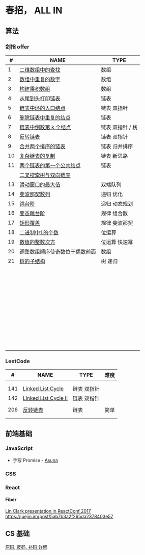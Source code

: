 # 春招， ALL IN

## 算法

### 剑指 offer

| #    | NAME                                                         | TYPE             |
| ---- | ------------------------------------------------------------ | ---------------- |
| 1    | [ 二维数组中的查找](https://www.nowcoder.com/practice/abc3fe2ce8e146608e868a70efebf62e?tpId=13&tqId=11154&tPage=1&rp=1&ru=/ta/coding-interviews&qru=/ta/coding-interviews/question-ranking) | 数组             |
| 2    | [ 数组中重复的数字](https://www.nowcoder.com/practice/623a5ac0ea5b4e5f95552655361ae0a8?tpId=13&tqId=11203&tPage=1&rp=1&ru=/ta/coding-interviews&qru=/ta/coding-interviews/question-ranking) | 数组             |
| 3    | [ 构建乘积数组](https://www.nowcoder.com/practice/94a4d381a68b47b7a8bed86f2975db46?tpId=13&tqId=11204&tPage=1&rp=1&ru=/ta/coding-interviews&qru=/ta/coding-interviews/question-ranking) | 数组             |
| 4    | [ 从尾到头打印链表](https://www.nowcoder.com/practice/d0267f7f55b3412ba93bd35cfa8e8035?tpId=13&tqId=11156&tPage=1&rp=1&ru=/ta/coding-interviews&qru=/ta/coding-interviews/question-ranking) | 链表             |
| 5    | [ 链表中环的入口结点](https://www.nowcoder.com/practice/253d2c59ec3e4bc68da16833f79a38e4?tpId=13&tqId=11208&tPage=1&rp=1&ru=/ta/coding-interviews&qru=/ta/coding-interviews/question-ranking) | 链表 双指针      |
| 6    | [ 删除链表中重复的结点](https://www.nowcoder.com/practice/fc533c45b73a41b0b44ccba763f866ef?tpId=13&tqId=11209&tPage=1&rp=1&ru=/ta/coding-interviews&qru=/ta/coding-interviews/question-ranking) | 链表             |
| 7    | [ 链表中倒数第 k 个结点](https://www.nowcoder.com/practice/529d3ae5a407492994ad2a246518148a?tpId=13&tqId=11167&tPage=1&rp=1&ru=/ta/coding-interviews&qru=/ta/coding-interviews/question-ranking) | 链表 双指针 / 栈 |
| 8    | [ 反转链表](https://www.nowcoder.com/practice/75e878df47f24fdc9dc3e400ec6058ca?tpId=13&tqId=11168&tPage=1&rp=1&ru=/ta/coding-interviews&qru=/ta/coding-interviews/question-ranking) | 链表 双指针      |
| 9    | [ 合并两个排序的链表](https://www.nowcoder.com/practice/d8b6b4358f774294a89de2a6ac4d9337?tpId=13&tqId=11169&tPage=1&rp=1&ru=/ta/coding-interviews&qru=/ta/coding-interviews/question-ranking) | 链表 归并排序    |
| 10   | [ 复杂链表的复制](https://www.nowcoder.com/practice/f836b2c43afc4b35ad6adc41ec941dba?tpId=13&tqId=11178&tPage=1&rp=1&ru=/ta/coding-interviews&qru=/ta/coding-interviews/question-ranking) | 链表 新思路      |
| 11   | [ 两个链表的第一个公共结点](https://www.nowcoder.com/practice/6ab1d9a29e88450685099d45c9e31e46?tpId=13&tqId=11189&tPage=1&rp=1&ru=/ta/coding-interviews&qru=/ta/coding-interviews/question-ranking) | 链表             |
|      | [ 二叉搜索树与双向链表](https://www.nowcoder.com/practice/947f6eb80d944a84850b0538bf0ec3a5?tpId=13&tqId=11179&tPage=1&rp=1&ru=/ta/coding-interviews&qru=/ta/coding-interviews/question-ranking) |                  |
| 13   | [ 滑动窗口的最大值](https://www.nowcoder.com/practice/1624bc35a45c42c0bc17d17fa0cba788?tpId=13&tqId=11217&tPage=1&rp=1&ru=/ta/coding-interviews&qru=/ta/coding-interviews/question-ranking) | 双端队列         |
| 14   | [ 斐波那契数列](https://www.nowcoder.com/practice/c6c7742f5ba7442aada113136ddea0c3?tpId=13&tqId=11160&tPage=1&rp=1&ru=/ta/coding-interviews&qru=/ta/coding-interviews/question-ranking) | 递归 优化        |
| 15   | [ 跳台阶](https://www.nowcoder.com/practice/8c82a5b80378478f9484d87d1c5f12a4?tpId=13&tqId=11161&tPage=1&rp=1&ru=/ta/coding-interviews&qru=/ta/coding-interviews/question-ranking) | 递归 动态规划    |
| 16   | [ 变态跳台阶](https://www.nowcoder.com/practice/22243d016f6b47f2a6928b4313c85387?tpId=13&tqId=11162&tPage=1&rp=1&ru=/ta/coding-interviews&qru=/ta/coding-interviews/question-ranking) | 规律 组合数      |
| 17   | [ 矩形覆盖](https://www.nowcoder.com/practice/72a5a919508a4251859fb2cfb987a0e6?tpId=13&tqId=11163&tPage=1&rp=1&ru=/ta/coding-interviews&qru=/ta/coding-interviews/question-ranking) | 规律 斐波那契    |
| 18   | [ 二进制中1的个数](https://www.nowcoder.com/practice/8ee967e43c2c4ec193b040ea7fbb10b8?tpId=13&tqId=11164&tPage=1&rp=1&ru=/ta/coding-interviews&qru=/ta/coding-interviews/question-ranking) | 位运算           |
| 19   | [ 数值的整数次方](https://www.nowcoder.com/practice/1a834e5e3e1a4b7ba251417554e07c00?tpId=13&tqId=11165&tPage=1&rp=1&ru=/ta/coding-interviews&qru=/ta/coding-interviews/question-ranking) | 位运算 快速幂    |
| 20   | [ 调整数组顺序使奇数位于偶数前面](https://www.nowcoder.com/practice/beb5aa231adc45b2a5dcc5b62c93f593?tpId=13&tqId=11166&tPage=1&rp=1&ru=/ta/coding-interviews&qru=/ta/coding-interviews/question-ranking) | 数组             |
| 21   | [ 树的子结构](https://www.nowcoder.com/practice/6e196c44c7004d15b1610b9afca8bd88?tpId=13&tqId=11170&tPage=1&rp=1&ru=/ta/coding-interviews&qru=/ta/coding-interviews/question-ranking) | 树 递归          |
|      |                                                              |                  |
|      |                                                              |                  |
|      |                                                              |                  |
|      |                                                              |                  |
|      |                                                              |                  |
|      |                                                              |                  |
|      |                                                              |                  |
|      |                                                              |                  |
|      |                                                              |                  |
|      |                                                              |                  |
|      |                                                              |                  |
|      |                                                              |                  |
|      |                                                              |                  |
|      |                                                              |                  |
|      |                                                              |                  |
|      |                                                              |                  |
|      |                                                              |                  |
|      |                                                              |                  |
|      |                                                              |                  |
|      |                                                              |                  |
|      |                                                              |                  |
|      |                                                              |                  |
|      |                                                              |                  |
|      |                                                              |                  |
|      |                                                              |                  |
|      |                                                              |                  |
|      |                                                              |                  |
|      |                                                              |                  |
|      |                                                              |                  |
|      |                                                              |                  |
|      |                                                              |                  |
|      |                                                              |                  |
|      |                                                              |                  |
|      |                                                              |                  |
|      |                                                              |                  |
|      |                                                              |                  |
|      |                                                              |                  |
|      |                                                              |                  |
|      |                                                              |                  |
|      |                                                              |                  |
|      |                                                              |                  |
|      |                                                              |                  |
|      |                                                              |                  |
|      |                                                              |                  |

### LeetCode

| #    | NAME                                                         | TYPE        | 难度 |
| ---- | ------------------------------------------------------------ | ----------- | ---- |
|      |                                                              |             |      |
|      |                                                              |             |      |
| 141  | [Linked List Cycle](https://leetcode-cn.com/problems/linked-list-cycle/) | 链表 双指针 |      |
| 142  | [Linked List Cycle II](https://leetcode-cn.com/problems/linked-list-cycle-ii/) | 链表 双指针 |      |
|      |                                                              |             |      |
| 206  | [反转链表](https://leetcode-cn.com/problems/reverse-linked-list/) | 链表        | 简单 |
|      |                                                              |             |      |
|      |                                                              |             |      |

## 前端基础

### JavaScript

- 手写 Promise - [Asuna](https://github.com/HytonightYX/Asuna)



### CSS



### React



#### Fiber

[Lin Clark presentation in ReactConf 2017](https://www.youtube.com/watch?v=ZCuYPiUIONs)
https://juejin.im/post/5ab7b3a2f265da2378403e57



## CS 基础

[原码, 反码, 补码 详解](https://www.cnblogs.com/zhangziqiu/archive/2011/03/30/ComputerCode.html)